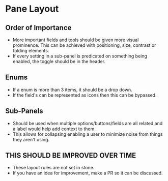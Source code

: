 # Pane Layout

## Order of Importance

- More important fields and tools should be given more visual prominence. This can be achieved with positioning, size, contrast or folding elements.
- If every setting in a sub-panel is predicated on something being enabled, the toggle should be in the header.

## Enums

- If a enum is more than 3 items, it should be a drop down.
- If the field's can be represented as icons then this can be bypassed.

## Sub-Panels

- Should be used when multiple options/buttons/fields are all related and a label would help add context to them.
- This allows for collapsing enabling a user to minimize noise from things they aren't using.

## THIS SHOULD BE IMPROVED OVER TIME

- These layout rules are not set in stone.
- If you have an idea for improvement, make a PR so it can be discussed.
